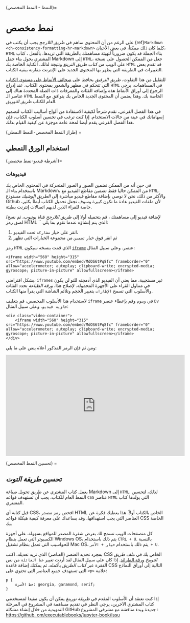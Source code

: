 (النمط - النمط المخصص)=
# نمط مخصص

على الرغم من أن المحتوى ساهم في _طريق اللارجح_ يجب أن يكتب في {ref}`Markdown <ch-consistency-formatting-hr-markdown>` كلما كان ذلك ممكناً، في بعض الأحيان، `HTML` بناء الجملة قد يكون ضرورياً لتهيئة مساهمتك بالطريقة التي تريدها. بالفعل ، كتاب المشتري يحول بناء جمل Markdown إلى `HTML`، جعل من الممكن الحصول على نسخة على الويب من _كتاب طريق الترينغ_ ونتيجة لذلك، الكتابة الخاصة بك `HTML` قد تقدم بعض التغييرات في الطريقة التي يظهر بها المحتوى الجديد على الإنترنت مقارنة ببقية الكتاب.

للتقليل من هذا التفاوت، _طريق الترقيق_ يحافظ على [صحائف الأنماط على مستوى الكتاب](https://github.com/alan-turing-institute/the-turing-way/blob/main/book/website/_static/book-stylesheet.css) التي تتحكم في مظهر والشعور بمحتوى الكتاب. عند إدراج `HTML` في المساهمات، يرجى الرجوع إلى أوراق الأنماط هذه وإضافة الفئات والمعرفات ذات الصلة المحددة هناك إلى عناصر الـ `HTML` الخاصة بك. وهذا يضمن أن المحتوى الجديد الخاص بك يتوافق مع النمط العام للكتاب _طريق التوريق_.

في هذا الفصل الفرعي، نقدم شرحاً لكيفية الاستفادة من ألواح أساليب الكتاب لتصميم إسهاماتك في عينة من حالات الاستخدام. إذا كنت ترغب في تحسين أسلوب الكتاب، فإن هذا الفصل الفرعي يقدم أيضا لمحة عامة موجزة عن كيفية القيام بذلك.

(طراز النمط المخصص-النمط النمطي) =
## استخدام الورق النمطي

(أشرطة فيديو-نمط مخصص)=
### فيديوهات

في حين أنه من الممكن تضمين الصور و الصور المتحركة في المحتوى الخاص بك باستخدام بناء الـ Markdown، من الممكن حاليا فقط تضمين مقاطع الفيديو مع `HTML`. والأكثر من ذلك، نحن لا نوصي بإضافة مقاطع فيديو مباشرة إلى _الطريق الوشيك_ مستودع Github لأن ملفات الفيديو عادة ما تكون كبيرة وسوف تجعل تحميل الكتاب أبطأ بكثير، خاصة للقراء الذين لديهم اتصالات إنترنت بطيئة.

لإضافة فيديو إلى مساهمتك ، قم بتحميله أولا إلى _طريق اللارجح_ قناة يوتيوب، ثم نسخ/لصق رمز HTML `` الذي يتم إنشاؤه عندما تقوم بما يلي:
1. انقر على خيار `مشاركة` تحت الفيديو،
1. ثم انقر فوق خيار `تضمين` من مجموعة الخيارات التي تظهر


رمز `HTML` الذي قمت بنسخه سيكون [`iframe`](https://developer.mozilla.org/en-US/docs/Web/HTML/Element/iframe) عنصر. وعلى سبيل المثال:

```
<iframe width="560" height="315" src="https://www.youtube.com/embed/MdOS6tPq8fc" frameborder="0" allow="accelerometer; autoplay; clipboard-write; encrypted-media; gyroscope; picture-in-picture" allowfullscreen></iframe>
```

بشكل افتراضي، `iframes` غير مستجيبة، مما يعني أن الفيديو الذي أدمجته للتو لن يكون في متناول القراء على الأجهزة المحمولة. لإصلاح هذا، _ورقة الطباعة_ تحدد الفئات والأسلوب التي تسمح `الإطارات` بتغيير الحجم وتلائم الشاشة التي يقرأ منها الكتاب.

لاستخدام هذا الأسلوب المخصص، قم بتغليف `iframe` في `وسوم` وقم بإعطاء عنصر `Dv` `حاوية فيديو`. وعلى سبيل المثال:

```
<div class="video-container">
    <iframe width="560" height="315" src="https://www.youtube.com/embed/MdOS6tPq8fc" frameborder="0" allow="accelerometer; autoplay; clipboard-write; encrypted-media; gyroscope; picture-in-picture" allowfullscreen></iframe>
</div>
```

ومن ثم فإن الرمز المذكور أعلاه ينص على ما يلي:

<div class="video-container">
    <iframe width="560" height="315" src="https://www.youtube.com/embed/MdOS6tPq8fc" frameborder="0" allow="accelerometer; autoplay; clipboard-write; encrypted-media; gyroscope; picture-in-picture" allowfullscreen></iframe>
</div>

(تحسين النمط المخصص) =
## تحسين _طريقة التوت_

يعمل كتاب المشتري عن طريق تحويل صياغة Markdown إلى `HTML`. لذلك، لتحسين النمط العام للكتاب، يجب أن تستهدف قواعد `CSS` عناصر `HTML` التي يولدها كتاب المشتري.

قبل كتابة أي CSS، افحص رمز مصدر HTML الخاص بالكتاب أولاً. هذا يعطيك فكرة عن العناصر التي يجب استهدافها، وقد يساعدك على معرفة كيفية هيكلة قواعد CSS الخاصة بك.

كل متصفحات الويب تسمح لك بعرض شفرة المصدر للمواقع بسهولة. على أجهزة الكمبيوتر التي تعمل بنظام Windows OS، يتم ذلك باستخدام `CTRL + U`. بالنسبة للحواسيب التي تعمل بنظام تشغيل Mac OS، يتم ذلك باستخدام `خيار + الأمر + U`.

بمجرد تحديد العنصر (العناصر) الذي تريد تعديله، اكتب CSS الخاص بك في _ملف طريق التوبيخ_ [ورقة الطرائد](https://github.com/alan-turing-institute/the-turing-way/blob/main/book/website/_static/book-stylesheet.css). إذا كان على سبيل المثال لقد أردت تغيير `خط العائلة` من نص الفقرة عبر _كتاب الطريق_ بأكمله، ثم يمكنك إضافة قاعدة CSS التالية إلى أوراق النماذج التي تستهدف جميع العناصر التي تحتوي على `<p>` علامة:

```
p {
    خط الأسرة: georgia, garamond, serif;
}
```

إذا كنت تعتقد أن الأسلوب المقدم في _طريقة تورينغ_ يمكن أن يكون مفيدا لمستخدمي كتاب المشتري الآخرين، يرجى النظر في تقديم مساهمة في المشروع في المرحلة التمهيدية من خلال إنشاء مشكلة GitHub جديدة وبدء مناقشة مع مشرفي المشروع : [https://github. om/executablebooks/jupyter-book/issu](https://github.com/executablebooks/jupyter-book/issues)
